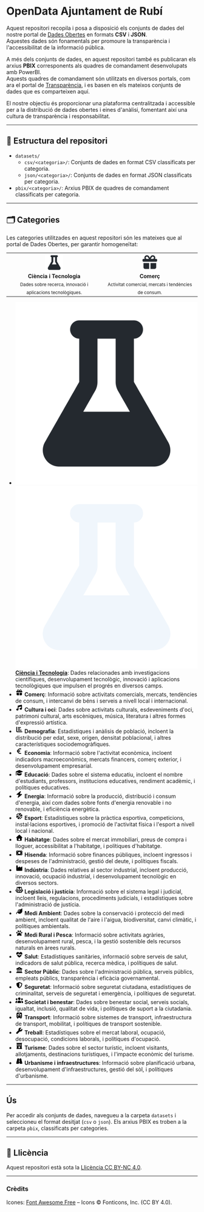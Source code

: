 # OpenData Ajuntament de Rubí

Aquest repositori recopila i posa a disposició els conjunts de dades del nostre portal de [Dades Obertes](https://www.seu-e.cat/ca/web/rubi/dades-obertes) en formats **CSV** i **JSON**.  
Aquestes dades són fonamentals per promoure la transparència i l'accessibilitat de la informació pública.

A més dels conjunts de dades, en aquest repositori també es publicaran els arxius **PBIX** corresponents als quadres de comandament desenvolupats amb PowerBI.  
Aquests quadres de comandament són utilitzats en diversos portals, com ara el portal de [Transparència](https://www.seu-e.cat/ca/web/rubi/govern-obert-i-transparencia), i es basen en els mateixos conjunts de dades que es comparteixen aquí.

El nostre objectiu és proporcionar una plataforma centralitzada i accessible per a la distribució de dades obertes i eines d'anàlisi, fomentant així una cultura de transparència i responsabilitat.

---

## 📂 Estructura del repositori

- `datasets/`
  - `csv/<categoria>/`: Conjunts de dades en format CSV classificats per categoria.
  - `json/<categoria>/`: Conjunts de dades en format JSON classificats per categoria.
- `pbix/<categoria>/`: Arxius PBIX de quadres de comandament classificats per categoria.

---

## 🗂 Categories

Les categories utilitzades en aquest repositori són les mateixes que al portal de Dades Obertes, per garantir homogeneïtat:

<table>
  <tr>
    <td align="center" valign="middle" width="50%">
      <picture>
        <source media="(prefers-color-scheme: dark)" srcset="assets/icons/flask-solid-full-dark.svg">
        <source media="(prefers-color-scheme: light)" srcset="assets/icons/flask-solid-full-light.svg">
        <img src="assets/icons/flask-solid-full-light.svg" alt="Ciència i Tecnologia" width="48">
      </picture>
      <br><b>Ciència i Tecnologia</b><br>
      <sub>Dades sobre recerca, innovació i aplicacions tecnològiques.</sub>
    </td>
    <td align="center" valign="middle" width="50%">
      <picture>
        <source media="(prefers-color-scheme: dark)" srcset="assets/icons/gift-solid-full-dark.svg">
        <source media="(prefers-color-scheme: light)" srcset="assets/icons/gift-solid-full-light.svg">
        <img src="assets/icons/gift-solid-full-light.svg" alt="Comerç" width="48">
      </picture>
      <br><b>Comerç</b><br>
      <sub>Activitat comercial, mercats i tendències de consum.</sub>
    </td>
  </tr>
</table>


- ![light](assets/icons/flask-solid-full-light.svg#gh-light-mode-only) ![dark](assets/icons/flask-solid-full-dark.svg#gh-dark-mode-only) **[Ciència i Tecnologia](datasets/csv/ciencia-i-tecnologia/)**: Dades relacionades amb investigacions científiques, desenvolupament tecnològic, innovació i aplicacions tecnològiques que impulsen el progrés en diversos camps.
- <img src="assets/icons/gift-solid-full.svg" width="20" alt="Comerç"> **Comerç**: Informació sobre activitats comercials, mercats, tendències de consum, i intercanvi de béns i serveis a nivell local i internacional.
- <img src="assets/icons/music-solid-full.svg" width="20" alt="Cultura i oci"> **Cultura i oci**: Dades sobre activitats culturals, esdeveniments d'oci, patrimoni cultural, arts escèniques, música, literatura i altres formes d'expressió artística.
- <img src="assets/icons/chart-bar-solid-full.svg" width="20" alt="Demografia"> **Demografia**: Estadístiques i anàlisis de població, incloent la distribució per edat, sexe, origen, densitat poblacional, i altres característiques sociodemogràfiques.
- <img src="assets/icons/euro-sign-solid-full.svg" width="20" alt="Economia"> **Economia**: Informació sobre l'activitat econòmica, incloent indicadors macroeconòmics, mercats financers, comerç exterior, i desenvolupament empresarial.
- <img src="assets/icons/graduation-cap-solid-full.svg" width="20" alt="Educació"> **Educació**: Dades sobre el sistema educatiu, incloent el nombre d'estudiants, professors, institucions educatives, rendiment acadèmic, i polítiques educatives.
- <img src="assets/icons/bolt-solid-full.svg" width="20" alt="Energia"> **Energia**: Informació sobre la producció, distribució i consum d'energia, així com dades sobre fonts d'energia renovable i no renovable, i eficiència energètica.
- <img src="assets/icons/basketball-solid-full.svg" width="20" alt="Esport"> **Esport**: Estadístiques sobre la pràctica esportiva, competicions, instal·lacions esportives, i promoció de l'activitat física i l'esport a nivell local i nacional.
- <img src="assets/icons/house-solid-full.svg" width="20" alt="Habitatge"> **Habitatge**: Dades sobre el mercat immobiliari, preus de compra i lloguer, accessibilitat a l'habitatge, i polítiques d'habitatge.
- <img src="assets/icons/money-bill-solid-full.svg" width="20" alt="Hisenda"> **Hisenda**: Informació sobre finances públiques, incloent ingressos i despeses de l'administració, gestió del deute, i polítiques fiscals.
- <img src="assets/icons/industry-solid-full.svg" width="20" alt="Indústria"> **Indústria**: Dades relatives al sector industrial, incloent producció, innovació, ocupació industrial, i desenvolupament tecnològic en diversos sectors.
- <img src="assets/icons/scale-balanced-solid-full.svg" width="20" alt="Legislació i justícia"> **Legislació i justícia**: Informació sobre el sistema legal i judicial, incloent lleis, regulacions, procediments judicials, i estadístiques sobre l'administració de justícia.
- <img src="assets/icons/leaf-solid-full.svg" width="20" alt="Medi Ambient"> **Medi Ambient**: Dades sobre la conservació i protecció del medi ambient, incloent qualitat de l'aire i l'aigua, biodiversitat, canvi climàtic, i polítiques ambientals.
- <img src="assets/icons/paw-solid-full.svg" width="20" alt="Medi Rural i Pesca"> **Medi Rural i Pesca**: Informació sobre activitats agràries, desenvolupament rural, pesca, i la gestió sostenible dels recursos naturals en àrees rurals.
- <img src="assets/icons/heart-pulse-solid-full.svg" width="20" alt="Salut"> **Salut**: Estadístiques sanitàries, informació sobre serveis de salut, indicadors de salut pública, recerca mèdica, i polítiques de salut.
- <img src="assets/icons/building-columns-solid-full.svg" width="20" alt="Sector Públic"> **Sector Públic**: Dades sobre l'administració pública, serveis públics, empleats públics, transparència i eficàcia governamental.
- <img src="assets/icons/shield-halved-solid-full.svg" width="20" alt="Seguretat"> **Seguretat**: Informació sobre seguretat ciutadana, estadístiques de criminalitat, serveis de seguretat i emergència, i polítiques de seguretat.
- <img src="assets/icons/users-solid-full.svg" width="20" alt="Societat i benestar"> **Societat i benestar**: Dades sobre benestar social, serveis socials, igualtat, inclusió, qualitat de vida, i polítiques de suport a la ciutadania.
- <img src="assets/icons/bus-solid-full.svg" width="20" alt="Transport"> **Transport**: Informació sobre sistemes de transport, infraestructura de transport, mobilitat, i polítiques de transport sostenible.
- <img src="assets/icons/wrench-solid-full.svg" width="20" alt="Treball"> **Treball**: Estadístiques sobre el mercat laboral, ocupació, desocupació, condicions laborals, i polítiques d'ocupació.
- <img src="assets/icons/hotel-solid-full.svg" width="20" alt="Turisme"> **Turisme**: Dades sobre el sector turístic, incloent visitants, allotjaments, destinacions turístiques, i l'impacte econòmic del turisme.
- <img src="assets/icons/road-solid-full.svg" width="20" alt="Urbanisme i infraestructures"> **Urbanisme i infraestructures**: Informació sobre planificació urbana, desenvolupament d'infraestructures, gestió del sòl, i polítiques d'urbanisme.

---

## Ús

Per accedir als conjunts de dades, navegueu a la carpeta `datasets` i seleccioneu el format desitjat (`csv` o `json`). Els arxius PBIX es troben a la carpeta `pbix`, classificats per categories.

---

## 📖 Llicència

Aquest repositori està sota la [Llicència CC BY-NC 4.0](LICENSE).

---

### Crèdits

Icones: [Font Awesome Free](https://fontawesome.com) – Icons © Fonticons, Inc. (CC BY 4.0).